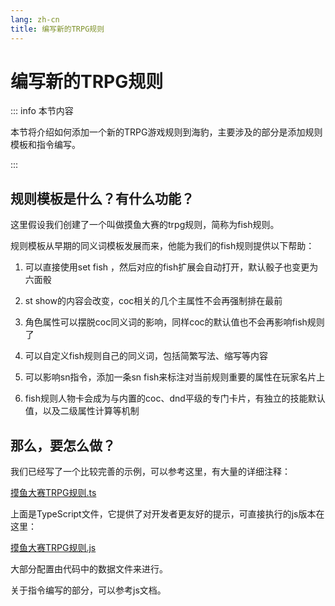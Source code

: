 ```yaml
---
lang: zh-cn
title: 编写新的TRPG规则
---
```


# 编写新的TRPG规则

::: info 本节内容

本节将介绍如何添加一个新的TRPG游戏规则到海豹，主要涉及的部分是添加规则模板和指令编写。

:::

## 规则模板是什么？有什么功能？

这里假设我们创建了一个叫做摸鱼大赛的trpg规则，简称为fish规则。

规则模板从早期的同义词模板发展而来，他能为我们的fish规则提供以下帮助：

1. 可以直接使用set fish ，然后对应的fish扩展会自动打开，默认骰子也变更为六面骰

2. st show的内容会改变，coc相关的几个主属性不会再强制排在最前

3. 角色属性可以摆脱coc同义词的影响，同样coc的默认值也不会再影响fish规则了

4. 可以自定义fish规则自己的同义词，包括简繁写法、缩写等内容

5. 可以影响sn指令，添加一条sn fish来标注对当前规则重要的属性在玩家名片上

6. fish规则人物卡会成为与内置的coc、dnd平级的专门卡片，有独立的技能默认值，以及二级属性计算等机制


## 那么，要怎么做？

我们已经写了一个比较完善的示例，可以参考这里，有大量的详细注释：

[摸鱼大赛TRPG规则.ts](https://github.com/sealdice/javascript/blob/main/examples_ts/013.%E8%87%AA%E5%AE%9A%E4%B9%89TRPG%E6%B8%B8%E6%88%8F%E8%A7%84%E5%88%99.ts)

上面是TypeScript文件，它提供了对开发者更友好的提示，可直接执行的js版本在这里：

[摸鱼大赛TRPG规则.js](https://github.com/sealdice/javascript/blob/main/examples/013.%E8%87%AA%E5%AE%9A%E4%B9%89TRPG%E6%B8%B8%E6%88%8F%E8%A7%84%E5%88%99.js)


大部分配置由代码中的数据文件来进行。

关于指令编写的部分，可以参考js文档。
